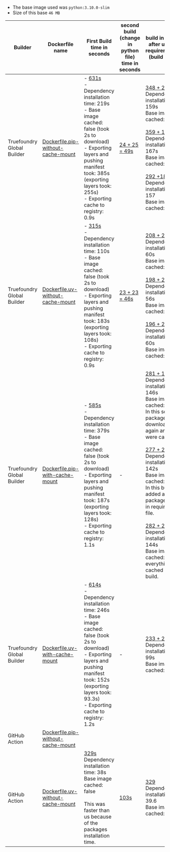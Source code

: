 - The base image used was `python:3.10.0-slim`
- Size of this base `46 MB`

| Builder             | Dockerfile name | First Build time in seconds                 | second build (change in python file) time in seconds          | build in seconds after updating requirements.txt (build + push) |
|---------------------------|----------------|---------------------------------------------|---------------------------------------------------------------|------------------------------------------------------------|
| Truefoundry Global Builder | [Dockerfile.pip-without-cache-mount](https://github.com/truefoundry/docker-build-test/blob/main/Dockerfile.pip-without-cache-mount)           | - [631s](https://internal.devtest.truefoundry.tech/deployments/cm3h47n5v043r01qi9tpqgsur?tab=deployments&logs=cm3h47n64043s01qi7bx50q7c)<br>- Dependency installation time: 219s <br>-  Base image cached: false (took 2s to download) <br>-  Exporting layers and pushing manifest took: 385s (exporting layers took: 255s) <br>-  Exporting cache to registry: 0.9s <br> |  [24 + 25 = 49s](https://internal.devtest.truefoundry.tech/deployments/cm3ebuxdh0eea01ux6wi66zu0?tab=deployments&logs=cm3fgaai7000c01q63f1a5puk) | [348 + 21 = 369s](https://internal.devtest.truefoundry.tech/deployments/cm3ebuxdh0eea01ux6wi66zu0?tab=deployments&logs=cm3ehaiav0bai01pvhwqd69wh) <br> Dependency installation time: 159s <br> Base image cached: true   <br> <br> [359 + 17 = 376s](https://internal.devtest.truefoundry.tech/deployments/cm3ebuxdh0eea01ux6wi66zu0?tab=deployments&logs=cm3fc8b1v0or801pfbuyph6sr) <br> Dependency installation time: 167s <br> Base image cached: true   <br><br>[292 +18 = 310s](https://internal.devtest.truefoundry.tech/deployments/cm3ebuxdh0eea01ux6wi66zu0?tab=deployments&logs=cm3ffdpuk027e01sj7p710a8i) <br> Dependency installation time: 157 <br> Base image cached: true   <br> |
| Truefoundry Global Builder | [Dockerfile.uv-without-cache-mount](https://github.com/truefoundry/docker-build-test/blob/main/Dockerfile.uv-with-cache-mount)                | - [315s](https://internal.devtest.truefoundry.tech/deployments/cm3h49rir045n01qig6jl25fs?tab=deployments&logs=cm3h49rj0045o01qi6qb8hpmz)<br>- Dependency installation time: 110s <br>-  Base image cached: false (took 2s to download) <br>-  Exporting layers and pushing manifest took: 183s (exporting layers took: 108s) <br>-  Exporting cache to registry: 0.9s <br> |    [23 + 23 = 46s](https://internal.devtest.truefoundry.tech/deployments/cm3ebln930do201ux9nqe3p5w?tab=deployments&logs=cm3fgl8i101bw01pkgmq5bjpy)   | [208 + 20 = 228s](https://internal.devtest.truefoundry.tech/deployments/cm3ebln930do201ux9nqe3p5w?tab=deployments&logs=cm3eh2zmy0aqc01pv2d4ieylb) <br> Dependency installation time: 60s <br> Base image cached: true   <br> <br> [198 + 22 = 220s](https://internal.devtest.truefoundry.tech/deployments/cm3ebln930do201ux9nqe3p5w?tab=deployments&logs=cm3eif24x02qq01sn3i1a2wzd) <br> Dependency installation time: 56s <br> Base image cached: true   <br> <br> [196 + 20 = 216s](https://internal.devtest.truefoundry.tech/deployments/cm3ebln930do201ux9nqe3p5w?tab=deployments&logs=cm3eipf5e03td01v732d05m4j)<br> Dependency installation time: 60s <br> Base image cached: true   <br>| 
| Truefoundry Global Builder |  [Dockerfile.pip-with-cache-mount](https://github.com/truefoundry/docker-build-test/blob/main/Dockerfile.pip-with-cache-mount)                | - [585s](https://internal.devtest.truefoundry.tech/deployments/cm3h4fhgf04gt01qifvzz3tik?tab=deployments&logs=cm3h4fhgn04gu01qi3g5s084n)<br>- Dependency installation time: 379s <br>-  Base image cached: false (took 2s to download) <br>-  Exporting layers and pushing manifest took: 187s (exporting layers took: 128s) <br>-  Exporting cache to registry: 1.1s <br> | - | [281 + 19 = 300s](https://internal.devtest.truefoundry.tech/deployments/cm3fj7bi206q901qb74lm7z7r?tab=deployments&logs=cm3fv7z9c0fyq01qqhj16euf6)<br> Dependency installation time: 146s <br> Base image cached: true   <br> In this some packages were downloaded again and some were cached. <br> <br> [277 + 20 = 297s](https://internal.devtest.truefoundry.tech/deployments/cm3fj7bi206q901qb74lm7z7r?tab=deployments&logs=cm3fvhjg90ht101qibgqz6w4j) <br> Dependency installation time: 142s <br> Base image cached: true <br> In this build I added a new package django in requirements file. <br><br> [282 + 20 = 302s](https://internal.devtest.truefoundry.tech/deployments/cm3fj7bi206q901qb74lm7z7r?tab=deployments&logs=cm3grqrlz28k301qn8zas9frb)<br> Dependency installation time: 144s <br> Base image cached: true  <br>everything was cached in this build.|
| Truefoundry Global Builder | [Dockerfile.uv-with-cache-mount](https://github.com/truefoundry/docker-build-test/blob/main/Dockerfile.uv-with-cache-mount)                   | - [614s](https://internal.devtest.truefoundry.tech/deployments/cm3h4e46o04g601qi94cl29cf?tab=deployments&logs=cm3h4e46t04g701qi92dsbu2f)<br>- Dependency installation time: 246s <br>-  Base image cached: false (took 2s to download) <br>-  Exporting layers and pushing manifest took: 152s (exporting layers took: 93.3s) <br>-  Exporting cache to registry: 1.2s <br>| - | [233 + 25 = 158s](https://internal.devtest.truefoundry.tech/deployments/cm3fj60uw0a9s01pk8kwogdtc?tab=deployments&logs=cm3gxs2tj2p4u01qn9u0tg6xq) <br> Dependency installation time: 99s <br> Base image cached: true   <br> 
| GitHub Action              | [Dockerfile.pip-without-cache-mount](https://github.com/truefoundry/docker-build-test/blob/main/Dockerfile.pip-without-cache-mount)                |       | | 
| GitHub Action              | [Dockerfile.uv-without-cache-mount](https://github.com/truefoundry/docker-build-test/blob/main/Dockerfile.uv-with-cache-mount)                | [329s](https://github.com/truefoundry/docker-build-test/actions/runs/11811436776/job/32905008003) <br> Dependency installation time: 38s <br> Base image cached: false   <br> <br> This was faster than us because of the packages installation time.    | [103s](https://github.com/truefoundry/docker-build-test/actions/runs/11791561588/job/32843775583) | [329](https://github.com/truefoundry/docker-build-test/actions/runs/11811241847/job/32904504772)<br> Dependency installation time: 39.6 <br> Base image cached: false   <br>

